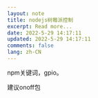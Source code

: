 ```yaml
---
layout: note
title: nodejs树莓派控制
excerpt: Read more...
date: 2022-5-29 14:17:11
updated: 2022-5-29 14:17:11
comments: false
lang: zh-CN
---
```


npm关键词，gpio。

建议onoff包
  